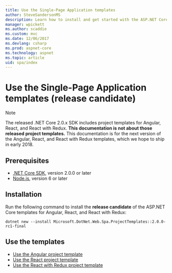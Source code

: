 ```yaml
---
title: Use the Single-Page Application templates
author: SteveSandersonMS
description: Learn how to install and get started with the ASP.NET Core Single-Page Application (SPA) release candidate project templates.
manager: wpickett
ms.author: scaddie
ms.custom: mvc
ms.date: 12/06/2017
ms.devlang: csharp
ms.prod: aspnet-core
ms.technology: aspnet
ms.topic: article
uid: spa/index
---
```

# Use the Single-Page Application templates (release candidate)

> [!NOTE]
> The released .NET Core 2.0.x SDK includes project templates for Angular, React, and React with Redux. **This documentation is not about those released project templates.** This documentation is for the next version of the Angular, React, and React with Redux templates, which we hope to ship in early 2018.

## Prerequisites

* [.NET Core SDK](https://www.microsoft.com/net/download), version 2.0.0 or later
* [Node.js](https://nodejs.org), version 6 or later

## Installation

Run the following command to install the **release candidate** of the ASP.NET Core templates for Angular, React, and React with Redux:

```console
dotnet new --install Microsoft.DotNet.Web.Spa.ProjectTemplates::2.0.0-rc1-final
```

## Use the templates

- [Use the Angular project template](xref:spa/angular)
- [Use the React project template](xref:spa/react)
- [Use the React with Redux project template](xref:spa/react-with-redux)
